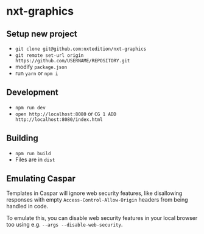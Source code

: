 # nxt-graphics

## Setup new project

- `git clone git@github.com:nxtedition/nxt-graphics`
- `git remote set-url origin https://github.com/USERNAME/REPOSITORY.git`
- modify `package.json`
- run `yarn` or `npm i`

## Development

- `npm run dev`
- `open http://localhost:8080` or `CG 1 ADD http://localhost:8080/index.html`

## Building

- `npm run build` 
- Files are in `dist`

## Emulating Caspar

Templates in Caspar will ignore web security features, like disallowing responses with empty `Access-Control-Allow-Origin` headers from being handled in code.

To emulate this, you can disable web security features in your local browser too using e.g. `--args --disable-web-security`.
